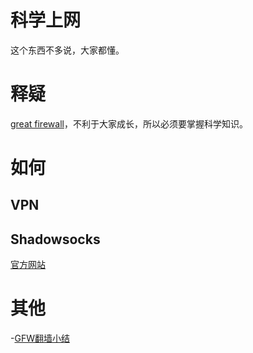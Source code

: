 # 科学上网

这个东西不多说，大家都懂。

# 释疑

[great firewall](http://baike.baidu.com/link?url=Ko6D0GzKfQ2gXQ3oXLr-6_Racoa5uo8UApoNRRV5Jc8LyCYv1fGBGDxMxOV7ULARGidRgcoM6DVh3m06PMD_y823plq8PCCs51xmz6aJoY)，不利于大家成长，所以必须要掌握科学知识。

# 如何

## VPN

## Shadowsocks

[官方网站](https://shadowsocks.org/en/index.html)

# 其他

 -[GFW翻墙小结](http://wsgzao.github.io/post/fq/)
